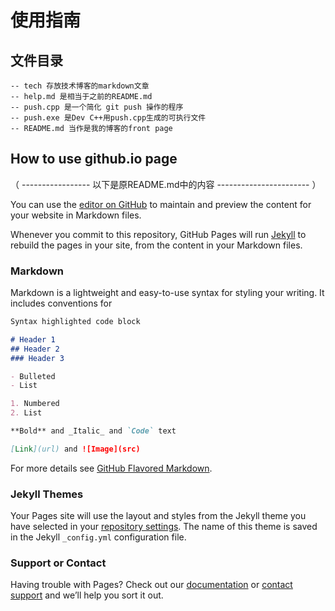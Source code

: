 # 使用指南

## 文件目录

```
-- tech 存放技术博客的markdown文章
-- help.md 是相当于之前的README.md
-- push.cpp 是一个简化 git push 操作的程序
-- push.exe 是Dev C++用push.cpp生成的可执行文件
-- README.md 当作是我的博客的front page
```

## How to use github.io page

（ ----------------- 以下是原README.md中的内容 ----------------------- ）

You can use the [editor on GitHub](https://github.com/iry-lee/iry-lee.github.io/edit/master/README.md) to maintain and preview the content for your website in Markdown files.

Whenever you commit to this repository, GitHub Pages will run [Jekyll](https://jekyllrb.com/) to rebuild the pages in your site, from the content in your Markdown files.

### Markdown

Markdown is a lightweight and easy-to-use syntax for styling your writing. It includes conventions for

```markdown
Syntax highlighted code block

# Header 1
## Header 2
### Header 3

- Bulleted
- List

1. Numbered
2. List

**Bold** and _Italic_ and `Code` text

[Link](url) and ![Image](src)
```

For more details see [GitHub Flavored Markdown](https://guides.github.com/features/mastering-markdown/).

### Jekyll Themes

Your Pages site will use the layout and styles from the Jekyll theme you have selected in your [repository settings](https://github.com/iry-lee/iry-lee.github.io/settings). The name of this theme is saved in the Jekyll `_config.yml` configuration file.

### Support or Contact

Having trouble with Pages? Check out our [documentation](https://help.github.com/categories/github-pages-basics/) or [contact support](https://github.com/contact) and we’ll help you sort it out.
